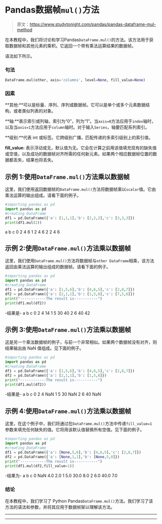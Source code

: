 # Pandas数据帧`mul()`方法

> 原文：<https://www.studytonight.com/pandas/pandas-dataframe-mul-method>

在本教程中，我们将讨论和学习Pandas`DataFrame.mul()`的方法。该方法用于获取数据帧和其他元素的乘积。它返回一个带有乘法运算结果的数据帧。

语法如下所示。

### 句法

```py
DataFrame.mul(other, axis='columns', level=None, fill_value=None)
```

### 因素

**其他:**可以是标量、序列、序列或数据帧。它可以是单个或多个元素数据结构，或者类似列表的对象。

**轴:**表示索引或列轴，索引为“0”，列为“1”。当`axis=0`方法应用于`index`轴时，以及当`axis=1`方法应用于`column`轴时。对于输入`Series`，轴要匹配系列索引。

**级别:**代表 int 或标签。它跨级别广播，匹配传递的多索引级别上的索引值。

**fill_value:** 表示浮动或无，默认值为无。它会在计算之前用该值填充现有的缺失值或空值，以及成功的数据帧对齐所需的任何新元素。如果两个相应数据帧位置的数据都丢失，结果也将丢失。

## 示例 1:使用`DataFrame.mul()`方法乘以数据帧

这里，我们使用返回数据帧的`DataFrame.mul()`方法将数据帧乘以`scalar`值。它由乘法运算的输出组成。请看下面的例子。

```py
#importing pandas as pd
import pandas as pd
#creating DataFrame
df1 = pd.DataFrame({'a': [1,1,1],'b': [2,2,2],'c': [3,3,3]})
print(df1.mul(2))
```

a b c
0 2 4 6
1 2 4 6
2 2 4 6

## 示例 2:使用`DataFrame.mul()`方法乘以数据帧

这里，我们使用`DataFrame.mul()`方法将数据帧与`other DataFrame`相乘，该方法返回由乘法运算的输出组成的数据帧。请看下面的例子。

```py
#importing pandas as pd
import pandas as pd
#creating DataFrame
df1 = pd.DataFrame({'a': [1,5,6],'b': [4,6,5],'c': [2,8,7]})
df2 = pd.DataFrame({'a': [2,1,1],'b': [1,5,8],'c': [7,5,6]})
print("------------The result is-----------")
print(df1.mul(df2))
```

-结果是-
a b c
0 2 4 14
1 5 30 40
2 6 40 42

## 示例 3:使用`DataFrame.mul()`方法乘以数据帧

这是另一个乘法数据帧的例子，与前一个非常相似。如果两个数据帧没有对齐，则结果输出由 NaN 值组成。见下面的例子。

```py
#importing pandas as pd
import pandas as pd
#creating DataFrame
df1 = pd.DataFrame({'a': [1,5,6],'b': [4,6,5],'c': [2,8,7]})
df2 = pd.DataFrame({'a': [2,1,1],'b': [1,5,8]})
print("------------The result is-----------")
print(df1.mul(df2))
```

-结果是-
a b c
0 2 4 NaN
1 5 30 NaN
2 6 40 NaN

## 示例 4:使用`DataFrame.mul()`方法乘以数据帧

这里，在这个例子中，我们将通过在`DataFrame.mul()`方法中传递`fill_value=1` 参数来填充任何缺失的值。它将用该默认值替换所有空值。见下面的例子。

```py
#importing pandas as pd
import pandas as pd
#creating DataFrame
df1 = pd.DataFrame({'a': [None,5,6],'b': [4,6,5],'c': [2,8,7]})
df2 = pd.DataFrame({'a': [None,1,1],'b': [None,5,8]})
print("------------The result is-----------")
print(df1.mul(df2,fill_value=1))
```

-结果为-
a b c
0 NaN 4.0 2.0
1 5.0 30.0 8.0
2 6.0 40.0 7.0

### 结论

在本教程中，我们学习了 Python Pandas`DataFrame.mul()`方法。我们学习了该方法的语法和参数，并将其应用于数据帧架以理解该方法。

* * *

* * *